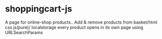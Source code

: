 # shoppingcart-js
A page for online-shop products.. Add &amp; remove products from basket/html css js(pure)/
localstorage
every product opens in its own page using URLSearchParams

